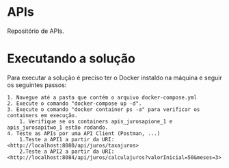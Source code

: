 # APIs

Repositório de APIs.

# Executando a solução

Para executar a solução é preciso ter o Docker instaldo na máquina e seguir os seguintes passos:

    1. Navegue até a pasta que contém o arquivo docker-compose.yml
	2. Execute o comando "docker-compose up -d".
	3. Execute o comando "docker container ps -a" para verificar os containers em execução.
	    1. Verifique se os containers apis_jurosapione_1 e  apis_jurosapitwo_1 estão rodando.
	4. Teste as APIs por uma API Client (Postman, ...)
	    1.Teste a API1 a partir da URI: <http://localhost:8080/api/juros/taxajuros>
	    2.Teste a API2 a partir da URI: <http://localhost:8084/api/juros/calculajuros?valorInicial=50&meses=3>
		